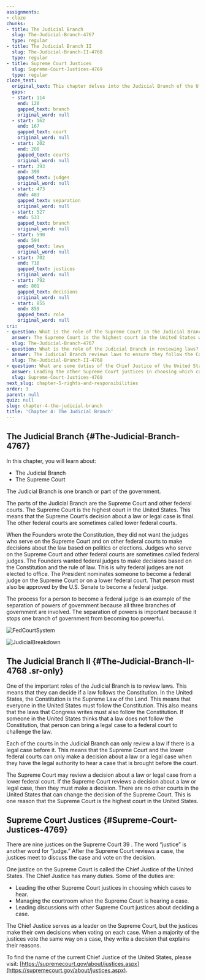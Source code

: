 ```yaml
---
assignments:
- cloze
chunks:
- title: The Judicial Branch
  slug: The-Judicial-Branch-4767
  type: regular
- title: The Judicial Branch II
  slug: The-Judicial-Branch-II-4768
  type: regular
- title: Supreme Court Justices
  slug: Supreme-Court-Justices-4769
  type: regular
cloze_test:
  original_text: This chapter delves into the Judicial Branch of the U.S. government, highlighting its structure and function. The branch comprises the Supreme Court, the highest court in the country, and other federal courts, collectively ensuring the rule of law by interpreting the Constitution. The Founders of the Constitution designed the judiciary to be insulated from political pressures, with federal judges appointed by the President and confirmed by the Senate, exemplifying the separation of powers. This system prevents any single branch from becoming too powerful. The Judicial Branch reviews laws to ensure they adhere to the Constitution, with the Supreme Court's decisions being final. Comprising nine justices, including the Chief Justice, the Supreme Court selects cases to hear and issues decisions based on the majority vote, underscoring its crucial role in upholding constitutional governance.
  gaps:
  - start: 114
    end: 120
    gapped_text: branch
    original_word: null
  - start: 162
    end: 167
    gapped_text: court
    original_word: null
  - start: 202
    end: 208
    gapped_text: courts
    original_word: null
  - start: 393
    end: 399
    gapped_text: judges
    original_word: null
  - start: 473
    end: 483
    gapped_text: separation
    original_word: null
  - start: 527
    end: 533
    gapped_text: branch
    original_word: null
  - start: 590
    end: 594
    gapped_text: laws
    original_word: null
  - start: 702
    end: 710
    gapped_text: justices
    original_word: null
  - start: 792
    end: 801
    gapped_text: decisions
    original_word: null
  - start: 855
    end: 859
    gapped_text: role
    original_word: null
cri:
- question: What is the role of the Supreme Court in the Judicial Branch?
  answer: The Supreme Court is the highest court in the United States whose decisions are final.
  slug: The-Judicial-Branch-4767
- question: What is the role of the Judicial Branch in reviewing laws?
  answer: The Judicial Branch reviews laws to ensure they follow the Constitution.
  slug: The-Judicial-Branch-II-4768
- question: What are some duties of the Chief Justice of the United States?
  answer: Leading the other Supreme Court justices in choosing which cases to hear, managing the courtroom when the Supreme Court is hearing a case, and leading discussions with other Supreme Court justices about deciding a case.
  slug: Supreme-Court-Justices-4769
next_slug: chapter-5-rights-and-responsibilities
order: 3
parent: null
quiz: null
slug: chapter-4-the-judicial-branch
title: 'Chapter 4: The Judicial Branch'
---
```


## The Judicial Branch {#The-Judicial-Branch-4767} 

<i-callout>

In this chapter, you will learn about:

* The Judicial Branch
* The Supreme Court

</i-callout>

The Judicial Branch is one branch or part of the government.

The parts of the Judicial Branch are the Supreme Court and other federal courts. The Supreme Court is the highest court in the United States. This means that the Supreme Court’s decision about a law or legal case is final. The other federal courts are sometimes called lower federal courts.

When the Founders wrote the Constitution, they did not want the judges who serve on the Supreme Court and on other federal courts to make decisions about the law based on politics or elections. Judges who serve on the Supreme Court and other federal courts are sometimes called federal judges. The Founders wanted federal judges to make decisions based on the Constitution and the rule of law. This is why federal judges are not elected to office. The President nominates someone to become a federal judge on the Supreme Court or on a lower federal court. That person must also be approved by the U.S. Senate to become a federal judge.

The process for a person to become a federal judge is an example of the separation of powers of government because all three branches of government are involved. The separation of powers is important because it stops one branch of government from becoming too powerful.

![FedCourtSystem](https://pxeblicvfnzlnounkznu.supabase.co/storage/v1/object/public/strapi/files/FedCourtSystem-14dc03190fa63385354e3215cd2b31f7.png)

![JudicialBreakdown](https://pxeblicvfnzlnounkznu.supabase.co/storage/v1/object/public/strapi/files/JudicialBreakdown-622d2b967279d4981781630c0b85ec8c.png)

## The Judicial Branch II {#The-Judicial-Branch-II-4768 .sr-only} 

One of the important roles of the Judicial Branch is to review laws. This means that they can decide if a law follows the Constitution. In the United States, the Constitution is the Supreme Law of the Land. This means that everyone in the United States must follow the Constitution. This also means that the laws that Congress writes must also follow the Constitution. If someone in the United States thinks that a law does not follow the Constitution, that person can bring a legal case to a federal court to challenge the law. 

Each of the courts in the Judicial Branch can only review a law if there is a legal case before it. This means that the Supreme Court and the lower federal courts can only make a decision about a law or a legal case when they have the legal authority to hear a case that is brought before the court. 

The Supreme Court may review a decision about a law or legal case from a lower federal court. If the Supreme Court reviews a decision about a law or legal case, then they must make a decision. There are no other courts in the United States that can change the decision of the Supreme Court. This is one reason that the Supreme Court is the highest court in the United States.

## Supreme Court Justices {#Supreme-Court-Justices-4769} 

There are nine justices on the Supreme Court 39 . The word “justice” is another word for “judge.” After the Supreme Court reviews a case, the justices meet to discuss the case and vote on the decision. 

One justice on the Supreme Court is called the Chief Justice of the United States. The Chief Justice has many duties. Some of the duties are:

* Leading the other Supreme Court justices in choosing which cases to hear.
* Managing the courtroom when the Supreme Court is hearing a case.
* Leading discussions with other Supreme Court justices about deciding a case. 

The Chief Justice serves as a leader on the Supreme Court, but the justices make their own decisions when voting on each case. When a majority of the justices vote the same way on a case, they write a decision that explains their reasons.

To find the name of the current Chief Justice of the United States, please visit: [https://supremecourt.gov/about/justices.aspx](https://supremecourt.gov/about/justices.aspx).


